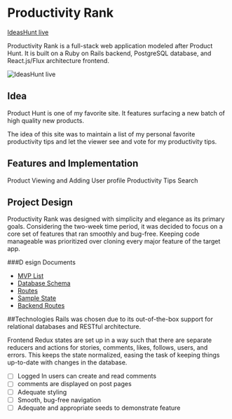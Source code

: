 # Productivity Rank

[IdeasHunt live](https://ideashunt.herokuapp.com/#/)

Productivity Rank is a full-stack web application modeled after Product Hunt.  It is built on a Ruby on Rails backend, PostgreSQL database, and React.js/Flux architecture frontend.

![IdeasHunt live](homepage.png)

## Idea

Product Hunt is one of my favorite site. It features surfacing a new batch of high quality new products.

The idea of this site was to maintain a list of my personal favorite productivity tips and let the viewer see and vote for my productivity tips.


## Features and Implementation

Product Viewing and Adding
User profile
Productivity Tips Search

## Project Design
Productivity Rank was designed with simplicity and elegance as its primary goals. Considering the two-week time period, it was decided to focus on a core set of features that ran smoothly and bug-free. Keeping code manageable was prioritized over cloning every major feature of the target app.

###D esign Documents
+ [MVP List](https://github.com/gty3310/IdeasHunt/wiki/MVP-list)
+ [Database Schema](https://github.com/gty3310/IdeasHunt/wiki/Database-Schema)
+ [Routes](https://github.com/gty3310/IdeasHunt/wiki/Frontend-Routes)
+ [Sample State](https://github.com/gty3310/IdeasHunt/wiki/Sample-State)
+ [Backend Routes](https://github.com/gty3310/IdeasHunt/wiki/Backend-Routes)

##Technologies
Rails was chosen due to its out-of-the-box support for relational databases and RESTful architecture.

Frontend Redux states are set up in a way such that there are separate reducers and actions for stories, comments, likes, follows, users, and errors. This keeps the state normalized, easing the task of keeping things up-to-date with changes in the database.



- [ ] Logged In users can create and read comments
- [ ] comments are displayed on post pages
- [ ] Adequate styling
- [ ] Smooth, bug-free navigation
- [ ] Adequate and appropriate seeds to demonstrate feature
